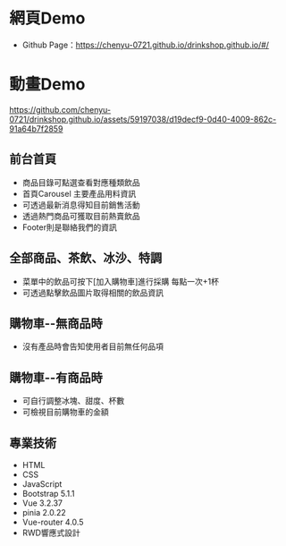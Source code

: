 # 網頁Demo
 - Github Page：https://chenyu-0721.github.io/drinkshop.github.io/#/

# 動畫Demo
https://github.com/chenyu-0721/drinkshop.github.io/assets/59197038/d19decf9-0d40-4009-862c-91a64b7f2859




## 前台首頁
  - 商品目錄可點選查看對應種類飲品
  - 首頁Carousel 主要產品用料資訊
  - 可透過最新消息得知目前銷售活動
  - 透過熱門商品可獲取目前熱賣飲品
  - Footer則是聯絡我們的資訊

## 全部商品、茶飲、冰沙、特調
  - 菜單中的飲品可按下[加入購物車]進行採購 每點一次+1杯
  - 可透過點擊飲品圖片取得相關的飲品資訊

## 購物車--無商品時
  - 沒有產品時會告知使用者目前無任何品項

## 購物車--有商品時
  - 可自行調整冰塊、甜度、杯數
  - 可檢視目前購物車的金額

## 專業技術
  - HTML
  - CSS
  - JavaScript
  - Bootstrap 5.1.1
  - Vue 3.2.37
  - pinia 2.0.22
  - Vue-router 4.0.5
  - RWD響應式設計
    

